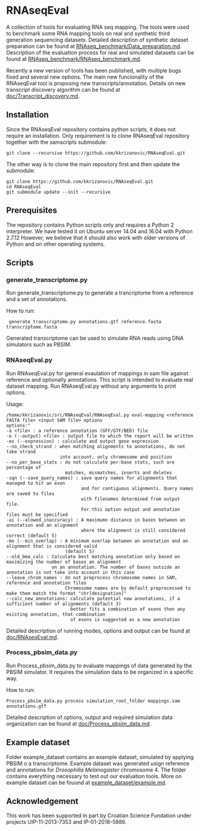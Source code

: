 # RNAseqEval
A collection of tools for evaluating RNA seq mapping. The tools were used to benchmark some RNA mapping tools on real and synthetic third generation sequencing datasets. Detailed description of synthetic dataset preparation can be found at [RNAseq_benchmark/Data_preparation.md](RNAseq_benchmark/Data_preparation.md). Description of the evaluation process for real and simulated datasets can be found at [RNAseq_benchmark/RNAseq_benchmark.md](RNAseq_benchmark/RNAseq_benchmark.md).

Recently a new version of tools has been published, with multiple bugs fixed and several new options. The main new funcionality of the RNAseqEval tool is proposing new transcripts/annotation. Details on new transcript discovery algorithm can be found at [doc/Transcript_discovery.md](doc/Transcript_discovery.md).

## Installation
Since the RNAseqEval repository contains python scripts, it does not require an installation. Only requirement is to clone RNAseqEval repository together with the samscripts submodule:

    git clone --recursive https://github.com/kkrizanovic/RNAseqEval.git

The other way is to clone the main repository first and then update the submodule:

    git clone https://github.com/kkrizanovic/RNAseqEval.git
    cd RNAseqEval
    git submodule update --init --recursive

## Prerequisites
The repository contains Python scripts only and requires a Python 2 interpreter. We have tested it on Ubuntu server 14.04 and 16.04 with Python 2.7.12 However, we believe that it should also work with older versions of Python and on other operating systems.

## Scripts

### generate_transcriptome.py
Run generate_transcriptome.py to generate a trancriptome from a reference and a set of annotations.

How to run:
  
     generate_transcriptome.py annotations.gtf reference.fasta transcriptome.fasta

Generated transcriptome can be used to simulate RNA reads using DNA simulators such as PBSIM.

### RNAseqEval.py
Run RNAseqEval.py for general evaulation of mappings in sam file against reference and optionally annotations. This script is intended to evaluate real dataset mapping. Run RNAseqEval.py without any arguments to print options.

Usage:
     
    /home/kkrizanovic/src/RNAseqEval/RNAseqEval.py eval-mapping <reference FASTA file> <input SAM file> options
    options:"
    -a <file> : a reference annotation (GFF/GTF/BED) file
    -o (--output) <file> : output file to which the report will be written
    -ex (--expression) : calculate and output gene expression
    --no_check_strand : when matching alignments to annotations, do not take strand 
                        into account, only chromosome and position
    --no_per_base_stats : do not calculate per-base stats, such are percentage of
                          matches, mismatches, inserts and deletes
    -sqn (--save_query_names) : save query names for alignments that managed to hit an exon
                                and for contiguous alignments. Query names are saved to files
                                with filenames determined from output file. 
                                For this option output and annotation files must be specified
    -ai (--alowed_inaccuracy) : A maximumn distance in bases between an annotation and an alignment
                                where the alignment is still considered correct (default 5)
    -mo (--min_overlap) : A minimum overlap between an annotation and an alignment that is considered valid
                          (default 5)
    --old_bma_calc : Calculate best matching annotation only based on maximizing the number of bases an alignment
                     on an annotation. The number of bases outside an annotation is not take into account in this case
    --leave_chrom_names : do not preprocess chromosome names in SAM, reference and annotation files
                          Chromosome names are by default preprocessed to make them match the format "chr[designation]"
    --calc_new_annotations: calculate potential new annotations, if a sufficient number of alignments (default 3)
                            better fits a combination of exons then any existing annotation, that combination
                            of exons is suggested as a new annotation

Detailed description of running modes, options and output can be found at [doc/RNAseqEval.md](doc/RNAseqEval.md).

### Process_pbsim_data.py
Run Process_pbsim_data.py to evaluate mappings of data generated by the PBSIM simulator. It requires the simulation data to be organized in a specific way.

How to run:
 
    Process_pbsim_data.py process simulation_root_folder mappings.sam annotations.gtf

Detailed description of options, output and required simulation data organization can be found at [doc/Process_pbsim_data.md](doc/Process_pbsim_data.md).

## Example dataset
Folder example_dataset contains an example dataset, simulated by applying PBSIM o a transcriptome. Example dataset was generated usign reference and annotations for _Drosophilla Melanogaster_ chromosome 4. The folder contains everything necessary to test out our evaluation tools. More on example dataset can be fouund at [example_dataset/example.md](example_dataset/example.md).

## Acknowledgement  
This work has been supported in part by Croatian Science Fundation under projects UIP-11-2013-7353 and IP-01-2018-5886.
